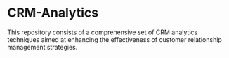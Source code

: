 # CRM-Analytics
This repository consists of a comprehensive set of CRM analytics techniques aimed at enhancing the effectiveness of customer relationship management strategies.
